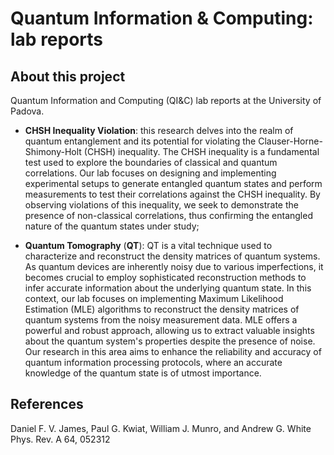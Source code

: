 # Quantum Information & Computing: lab reports

## About this project
Quantum Information and Computing (QI&C) lab reports at the University of Padova.

* **CHSH Inequality Violation**: this research delves into the realm of quantum entanglement and its potential for violating the Clauser-Horne-Shimony-Holt (CHSH) inequality. The CHSH inequality is a fundamental test used to explore the boundaries of classical and quantum correlations. Our lab focuses on designing and implementing experimental setups to generate entangled quantum states and perform measurements to test their correlations against the CHSH inequality. By observing violations of this inequality, we seek to demonstrate the presence of non-classical correlations, thus confirming the entangled nature of the quantum states under study;

* **Quantum Tomography** (**QT**): QT is a vital technique used to characterize and reconstruct the density matrices of quantum systems. As quantum devices are inherently noisy due to various imperfections, it becomes crucial to employ sophisticated reconstruction methods to infer accurate information about the underlying quantum state. In this context, our lab focuses on implementing Maximum Likelihood Estimation (MLE) algorithms to reconstruct the density matrices of quantum systems from the noisy measurement data. MLE offers a powerful and robust approach, allowing us to extract valuable insights about the quantum system's properties despite the presence of noise. Our research in this area aims to enhance the reliability and accuracy of quantum information processing protocols, where an accurate knowledge of the quantum state is of utmost importance.

## References
Daniel F. V. James, Paul G. Kwiat, William J. Munro, and Andrew G. White
Phys. Rev. A 64, 052312
